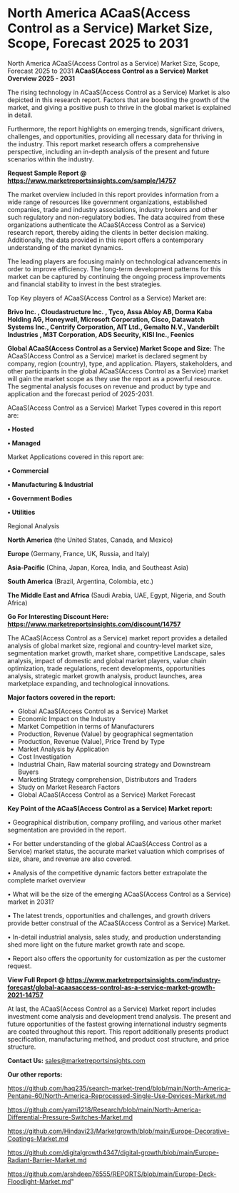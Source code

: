 # North America ACaaS(Access Control as a Service) Market Size, Scope, Forecast 2025 to 2031
North America ACaaS(Access Control as a Service) Market Size, Scope, Forecast 2025 to 2031
<Strong> ACaaS(Access Control as a Service) Market Overview 2025 - 2031</strong>

The rising technology in ACaaS(Access Control as a Service) Market is also depicted in this research report. Factors that are boosting the growth of the market, and giving a positive push to thrive in the global market is explained in detail.

Furthermore, the report highlights on emerging trends, significant drivers, challenges, and opportunities, providing all necessary data for thriving in the industry. This report market research offers a comprehensive perspective, including an in-depth analysis of the present and future scenarios within the industry.

<strong>Request Sample Report @ <a href=https://www.marketreportsinsights.com/sample/14757>https://www.marketreportsinsights.com/sample/14757</a></strong>

The market overview included in this report provides information from a wide range of resources like government organizations, established companies, trade and industry associations, industry brokers and other such regulatory and non-regulatory bodies. The data acquired from these organizations authenticate the ACaaS(Access Control as a Service) research report, thereby aiding the clients in better decision making. Additionally, the data provided in this report offers a contemporary understanding of the market dynamics.

The leading players are focusing mainly on technological advancements in order to improve efficiency. The long-term development patterns for this market can be captured by continuing the ongoing process improvements and financial stability to invest in the best strategies.

Top Key players of ACaaS(Access Control as a Service) Market are:

<strong>Brivo Inc. , Cloudastructure Inc. , Tyco, Assa Abloy AB, Dorma Kaba Holding AG, Honeywell, Microsoft Corporation, Cisco, Datawatch Systems Inc., Centrify Corporation, AIT Ltd., Gemalto N.V., Vanderbilt Industries , M3T Corporation, ADS Security, KISI Inc., Feenics</strong>

<strong><b>Global ACaaS(Access Control as a Service) Market Scope and Size:</b></strong>
The ACaaS(Access Control as a Service) market is declared segment by company, region (country), type, and application. Players, stakeholders, and other participants in the global ACaaS(Access Control as a Service) market will gain the market scope as they use the report as a powerful resource. The segmental analysis focuses on revenue and product by type and application and the forecast period of 2025-2031.

ACaaS(Access Control as a Service) Market Types covered in this report are:

<strong>• Hosted

• Managed</strong>

Market Applications covered in this report are:

<strong>• Commercial

• Manufacturing & Industrial

• Government Bodies

• Utilities</strong> 

Regional Analysis

<strong>North America</strong> (the United States, Canada, and Mexico)

<strong>Europe</strong> (Germany, France, UK, Russia, and Italy)

<strong>Asia-Pacific</strong> (China, Japan, Korea, India, and Southeast Asia)

<strong>South America</strong> (Brazil, Argentina, Colombia, etc.)

<strong>The Middle East and Africa</strong> (Saudi Arabia, UAE, Egypt, Nigeria, and South Africa)

<strong>Go For Interesting Discount Here: <a href=https://www.marketreportsinsights.com/discount/14757>https://www.marketreportsinsights.com/discount/14757</a></strong>

The ACaaS(Access Control as a Service) market report provides a detailed analysis of global market size, regional and country-level market size, segmentation market growth, market share, competitive Landscape, sales analysis, impact of domestic and global market players, value chain optimization, trade regulations, recent developments, opportunities analysis, strategic market growth analysis, product launches, area marketplace expanding, and technological innovations.

<strong><b>Major factors covered in the report:</b></strong>
<ul>
  <li>Global ACaaS(Access Control as a Service) Market </li>
  <li>Economic Impact on the Industry</li>
  <li>Market Competition in terms of Manufacturers</li>
  <li>Production, Revenue (Value) by geographical segmentation</li>
  <li>Production, Revenue (Value), Price Trend by Type</li>
  <li>Market Analysis by Application</li>
  <li>Cost Investigation</li>
  <li>Industrial Chain, Raw material sourcing strategy and Downstream Buyers</li>
  <li>Marketing Strategy comprehension, Distributors and Traders</li>
  <li>Study on Market Research Factors</li>
  <li>Global ACaaS(Access Control as a Service) Market Forecast</li>
</ul>

<strong><b>Key Point of the ACaaS(Access Control as a Service) Market report:</b></strong>

• Geographical distribution, company profiling, and various other market segmentation are provided in the report.

• For better understanding of the global ACaaS(Access Control as a Service) market status, the accurate market valuation which comprises of size, share, and revenue are also covered.

• Analysis of the competitive dynamic factors better extrapolate the complete market overview

• What will be the size of the emerging ACaaS(Access Control as a Service) market in 2031?

• The latest trends, opportunities and challenges, and growth drivers provide better construal of the ACaaS(Access Control as a Service) Market.

• In-detail industrial analysis, sales study, and production understanding shed more light on the future market growth rate and scope.

• Report also offers the opportunity for customization as per the customer request.

<strong><b>View Full Report @ <a href=https://www.marketreportsinsights.com/industry-forecast/global-acaasaccess-control-as-a-service-market-growth-2021-14757>https://www.marketreportsinsights.com/industry-forecast/global-acaasaccess-control-as-a-service-market-growth-2021-14757</a></b></strong>


At last, the ACaaS(Access Control as a Service) Market report includes investment come analysis and development trend analysis. The present and future opportunities of the fastest growing international industry segments are coated throughout this report. This report additionally presents product specification, manufacturing method, and product cost structure, and price structure.

<strong>Contact Us:</strong>
sales@marketreportsinsights.com

<strong>Our other reports:</strong>

<a href=https://github.com/haq235/search-market-trend/blob/main/North-America-Pentane-60/North-America-Reprocessed-Single-Use-Devices-Market.md>https://github.com/haq235/search-market-trend/blob/main/North-America-Pentane-60/North-America-Reprocessed-Single-Use-Devices-Market.md</a>

<a href=https://github.com/yami1218/Research/blob/main/North-America-Differential-Pressure-Switches-Market.md>https://github.com/yami1218/Research/blob/main/North-America-Differential-Pressure-Switches-Market.md</a>

<a href=https://github.com/Hindavi23/Marketgrowth/blob/main/Europe-Decorative-Coatings-Market.md>https://github.com/Hindavi23/Marketgrowth/blob/main/Europe-Decorative-Coatings-Market.md</a>

<a href=https://github.com/digitalgrowth4347/digital-growth/blob/main/Europe-Radiant-Barrier-Market.md>https://github.com/digitalgrowth4347/digital-growth/blob/main/Europe-Radiant-Barrier-Market.md</a>

<a href=https://github.com/arshdeep76555/REPORTS/blob/main/Europe-Deck-Floodlight-Market.md>https://github.com/arshdeep76555/REPORTS/blob/main/Europe-Deck-Floodlight-Market.md</a>"

